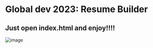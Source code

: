 # Global dev 2023: Resume Builder

## Just open index.html and enjoy!!!!
![image](https://github.com/juhonkang/front_resume_builder_global_dev_2023/assets/67153600/e392ac00-67ba-421e-a1fe-21e3a00a9c8f)

